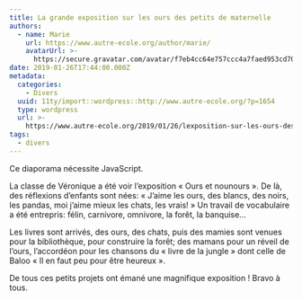 ```yaml
---
title: La grande exposition sur les ours des petits de maternelle
authors:
  - name: Marie
    url: https://www.autre-ecole.org/author/marie/
    avatarUrl: >-
      https://secure.gravatar.com/avatar/f7eb4cc64e757ccc4a7faed953cd7065?s=96&d=mm&r=g
date: 2019-01-26T17:44:00.000Z
metadata:
  categories:
    - Divers
  uuid: 11ty/import::wordpress::http://www.autre-ecole.org/?p=1654
  type: wordpress
  url: >-
    https://www.autre-ecole.org/2019/01/26/lexposition-sur-les-ours-des-maternelles/
tags:
  - divers
---
```

Ce diaporama nécessite JavaScript.

La classe de Véronique a été voir l’exposition « Ours et nounours ». De là, des réflexions d’enfants sont nées: « J’aime les ours, des blancs, des noirs, les pandas, moi j’aime mieux les chats, les vrais! » Un travail de vocabulaire a été entrepris: félin, carnivore, omnivore, la forêt, la banquise…

Les livres sont arrivés, des ours, des chats, puis des mamies sont venues pour la bibliothèque, pour construire la forêt; des mamans pour un réveil de l’ours, l’accordéon pour les chansons du « livre de la jungle » dont celle de Baloo « Il en faut peu pour être heureux ».

De tous ces petits projets ont émané une magnifique exposition ! Bravo à tous.